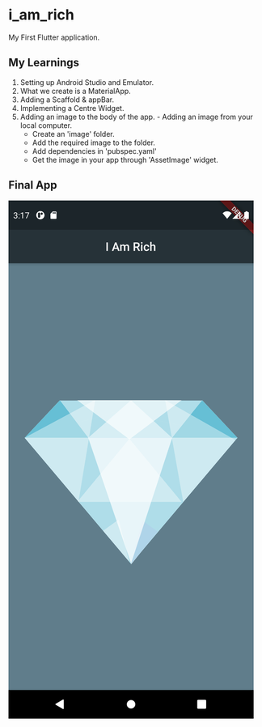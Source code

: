# i_am_rich

My First Flutter application.

## My Learnings 
  1. Setting up Android Studio and Emulator.
  1. What we create is a MaterialApp. 
  2. Adding a Scaffold & appBar.
  3. Implementing a Centre Widget.
  4. Adding an image to the body of the app.
    - Adding an image from your local computer.
      - Create an 'image' folder.
      - Add the required image to the folder.
      - Add dependencies in 'pubspec.yaml' 
      - Get the image in your app through 'AssetImage' widget.
      
## Final App
  ![Screenshot](Screenshot.png)
      
